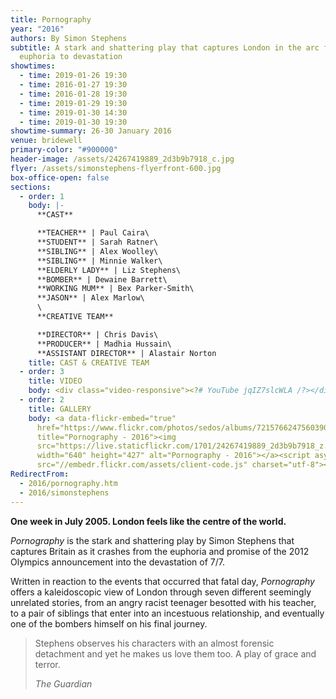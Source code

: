 ```yaml
---
title: Pornography
year: "2016"
authors: By Simon Stephens
subtitle: A stark and shattering play that captures London in the arc from
  euphoria to devastation
showtimes:
  - time: 2019-01-26 19:30
  - time: 2016-01-27 19:30
  - time: 2016-01-28 19:30
  - time: 2019-01-29 19:30
  - time: 2019-01-30 14:30
  - time: 2019-01-30 19:30
showtime-summary: 26-30 January 2016
venue: bridewell
primary-color: "#900000"
header-image: /assets/24267419889_2d3b9b7918_c.jpg
flyer: /assets/simonstephens-flyerfront-600.jpg
box-office-open: false
sections:
  - order: 1
    body: |-
      **CAST**

      **TEACHER** | Paul Caira\
      **STUDENT** | Sarah Ratner\
      **SIBLING** | Alex Woolley\
      **SIBLING** | Minnie Walker\
      **ELDERLY LADY** | Liz Stephens\
      **BOMBER** | Dewaine Barrett\
      **WORKING MUM** | Bex Parker-Smith\
      **JASON** | Alex Marlow\
      \
      **CREATIVE TEAM**

      **DIRECTOR** | Chris Davis\
      **PRODUCER** | Madhia Hussain\
      **ASSISTANT DIRECTOR** | Alastair Norton
    title: CAST & CREATIVE TEAM
  - order: 3
    title: VIDEO
    body: <div class="video-responsive"><?# YouTube jqIZ7slcWLA /?></div>
  - order: 2
    title: GALLERY
    body: <a data-flickr-embed="true"
      href="https://www.flickr.com/photos/sedos/albums/72157662475603901"
      title="Pornography - 2016"><img
      src="https://live.staticflickr.com/1701/24267419889_2d3b9b7918_z.jpg"
      width="640" height="427" alt="Pornography - 2016"></a><script async
      src="//embedr.flickr.com/assets/client-code.js" charset="utf-8"></script>
RedirectFrom:
  - 2016/pornography.htm
  - 2016/simonstephens
---
```

**One week in July 2005. London feels like the centre of the world.**

*Pornography* is the stark and shattering play by Simon Stephens that captures Britain as it crashes from the euphoria and promise of the 2012 Olympics announcement into the devastation of 7/7.

Written in reaction to the events that occurred that fatal day, *Pornography* offers a kaleidoscopic view of London through seven different seemingly unrelated stories, from an angry racist teenager besotted with his teacher, to a pair of siblings that enter into an incestuous relationship, and eventually one of the bombers himself on his final journey.

>Stephens observes his characters with an almost forensic detachment and yet he makes us love them too. A play of grace and terror.
><footer><cite>The Guardian</cite></footer>
